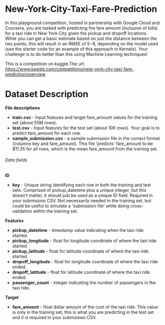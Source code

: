 # New-York-City-Taxi-Fare-Prediction
In this playground competition, hosted in partnership with Google Cloud and Coursera, you are tasked with predicting the fare amount (inclusive of tolls) for a taxi ride in New York City given the pickup and dropoff locations. While you can get a basic estimate based on just the distance between the two points, this will result in an RMSE of $5-$8, depending on the model used (see the starter code for an example of this approach in Kernels). Your challenge is to do better than this using Machine Learning techniques!

This is a competition on kaggle.The url: https://www.kaggle.com/competitions/new-york-city-taxi-fare-prediction/overview

# Dataset Description
**File descriptions**
* **train.csv** - Input features and target fare_amount values for the training set (about 55M rows).  
* **test.csv**  - Input features for the test set (about 10K rows). Your goal is to predict fare_amount for each row.  
* **sample_submission.csv** - a sample submission file in the correct format (columns key and fare_amount). This file 'predicts' fare_amount to be 
                            $11.35 for all rows, which is the mean fare_amount from the training set.

###### Data fields
**ID**
* **key** - Unique string identifying each row in both the training and test sets. Comprised of pickup_datetime plus a unique integer, but this 
            doesn't matter, it should just be used as a unique ID field.
            Required in your submission CSV. Not necessarily needed in the training set, but could be useful to simulate a 'submission file'                  while doing cross-validation within the training set.

**Features**
* **pickup_datetime**   - timestamp value indicating when the taxi ride started.  
* **pickup_longitude**  - float for longitude coordinate of where the taxi ride started.  
* **pickup_latitude**   - float for latitude coordinate of where the taxi ride started.  
* **dropoff_longitude** - float for longitude coordinate of where the taxi ride ended.  
* **dropoff_latitude**  - float for latitude coordinate of where the taxi ride ended.  
* **passenger_count**   - integer indicating the number of passengers in the taxi ride.

**Target**
* **fare_amount** - float dollar amount of the cost of the taxi ride. This value is only in the training set; this is what you are predicting in                      the test set and it is required in your submission CSV.
